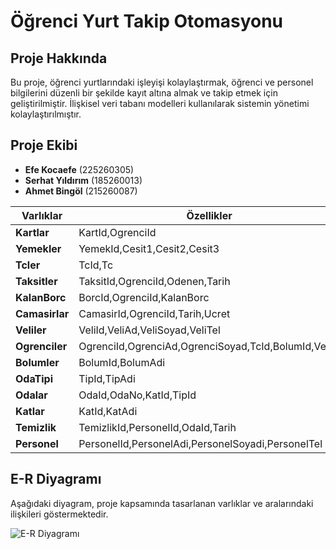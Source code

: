 # Öğrenci Yurt Takip Otomasyonu

## Proje Hakkında
Bu proje, öğrenci yurtlarındaki işleyişi kolaylaştırmak, öğrenci ve personel bilgilerini düzenli bir şekilde kayıt altına almak ve takip etmek için geliştirilmiştir. İlişkisel veri tabanı modelleri kullanılarak sistemin yönetimi kolaylaştırılmıştır.

## Proje Ekibi
- **Efe Kocaefe** (225260305)  
- **Serhat Yıldırım** (185260013)  
- **Ahmet Bingöl** (215260087)

| **Varlıklar**           | **Özellikler**                                                                                                      |
|-------------------------|----------------------------------------------------------------------------------------------------------------------|
| **Kartlar**             | KartId,OgrenciId                                                                    |
| **Yemekler**            | YemekId,Cesit1,Cesit2,Cesit3                                                            |
| **Tcler**               | TcId,Tc                                                                                              |
| **Taksitler**           | TaksitId,OgrenciId,Odenen,Tarih                                                                                          |
| **KalanBorc**           | BorcId,OgrenciId,KalanBorc                                                                                               |
| **Camasirlar**          | CamasirId,OgrenciId,Tarih,Ucret                               |
| **Veliler**             | VeliId,VeliAd,VeliSoyad,VeliTel                                                                                     |
| **Ogrenciler**          | OgrenciId,OgrenciAd,OgrenciSoyad,TcId,BolumId,VeliId                                             |
| **Bolumler**            | BolumId,BolumAdi                                                                |
| **OdaTipi**             | TipId,TipAdi                                          |
| **Odalar**              | OdaId,OdaNo,KatId,TipId                                                                            |
| **Katlar**              | KatId,KatAdi                                                      |
| **Temizlik**            | TemizlikId,PersonelId,OdaId,Tarih                 |
| **Personel**            | PersonelId,PersonelAdi,PersonelSoyadi,PersonelTel                                                  |




## E-R Diyagramı
Aşağıdaki diyagram, proje kapsamında tasarlanan varlıklar ve aralarındaki ilişkileri göstermektedir.

![E-R Diyagramı](link-to-diagram)


